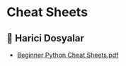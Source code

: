 # Cheat Sheets


<!--Index-->

## 🔗 Harici Dosyalar

- [Beginner Python Cheat Sheets.pdf](./Beginner%20Python%20Cheat%20Sheets.pdf)


<!--Index-->
